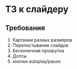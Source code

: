 # ТЗ к слайдеру

## Требования

1. Картинки разных размеров
2. Перелистывание слайдов
3. Бесконечная прокрутка
4. Дотсы
5. кнопки autoplay/pause


